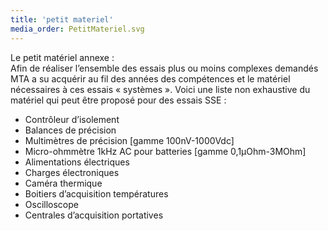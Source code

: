 ```yaml
---
title: 'petit materiel'
media_order: PetitMateriel.svg
---
```


Le petit matériel annexe :  
Afin de réaliser l’ensemble des essais plus ou moins complexes demandés MTA a su acquérir au fil des années des compétences et le matériel nécessaires à ces essais « systèmes ». Voici une liste non exhaustive du matériel qui peut être proposé pour des essais SSE : 

* Contrôleur d’isolement
* Balances de précision
* Multimètres de précision [gamme 100nV-1000Vdc]
* Micro-ohmmètre 1kHz AC pour batteries [gamme 0,1µOhm-3MOhm]
* Alimentations électriques
* Charges électroniques
* Caméra thermique
* Boitiers d’acquisition températures
* Oscilloscope
* Centrales d’acquisition portatives